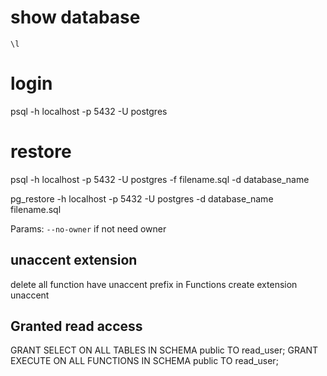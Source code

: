 # show database
`\l`

# login
psql -h localhost -p 5432 -U postgres

# restore

psql -h localhost -p 5432 -U postgres -f filename.sql -d database_name

pg_restore -h localhost -p 5432 -U postgres -d database_name filename.sql

Params:
`--no-owner` if not need owner
## unaccent extension

delete all function have unaccent prefix in Functions
create extension unaccent

## Granted read access
GRANT SELECT ON ALL TABLES IN SCHEMA public TO read_user;
GRANT EXECUTE ON ALL FUNCTIONS IN SCHEMA public TO read_user;